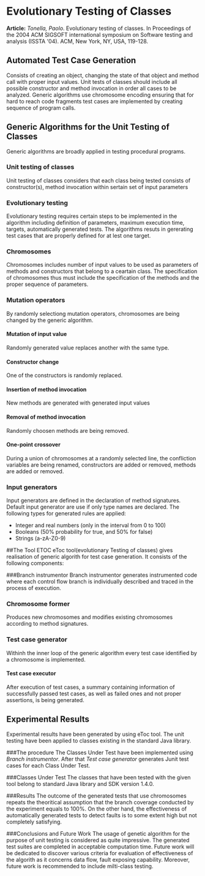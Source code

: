 # Evolutionary Testing of Classes
**Article:**
*Tonella, Paolo*. Evolutionary testing of classes. In Proceedings of the 2004 ACM SIGSOFT international symposium on Software testing and analysis (ISSTA '04). ACM, New York, NY, USA, 119-128.


## Automated Test Case Generation
Consists of creating an object, changing the state of that object and method call with proper input values. 
Unit tests of classes should include all possible constructor and method invocation in order all cases to be analyzed.
Generic algorithms use chromosome encoding ensuring that for hard to reach code fragments test cases are implemented by creating sequence of program calls.

## Generic Algorithms for the Unit Testing of Classes
Generic algorithms are broadly applied in testing procedural programs.

### Unit testing of classes
Unit testing of classes considers that each class being tested consists of constructor(s), method invocation within sertain set of input parameters

### Evolutionary testing
Evolutionary testing requires certain steps to be implemented in the algorithm including definition of parameters, maximum execution time, targets, automatically generated tests.
The algorithms resuts in gererating test cases that are properly defined for at lest one target. 

### Chromosomes
Chromosomes includes number of input values to be used as parameters of methods and constructors that belong to a ceartain class.
The specification of chromosomes thus must include the specification of the methods and the proper sequence of parameters.

### Mutation operators
By randomly selectiong mutation operators, chromosomes are being changed by the generic algorithm.
#### Mutation of input value
Randomly generated value replaces another with the same type.
#### Constructor change
One of the constructors is randomly replaced.
#### Insertion of method invocation
New methods are generated with generated input values
#### Removal of method invocation
Randomly choosen methods are being removed.
#### One-point crossover
During a union of chromosomes at a randomly selected line, the confliction variables are being renamed, constructors are added or removed, methods are added or removed.

### Input generators
Input generators are defined in the declaration of method signatures. 
Default input generator are use if only type names are declared.
The following types for generated rules are applied:
- Integer and real numbers (only in the interval from 0 to 100)
- Booleans (50% probability for true, and 50% for false)
- Strings (a-zA-Z0-9) 

##The Tool ETOC
eToc tool(evolutionary Testing of classes) gives realisation of generic algorith for test case generation.
It consists of the following components:
 
###Branch instrumentor
Branch instrumentor generates instrumented code where each control flow branch is individually described and traced in the process of execution. 

### Chromosome former
Produces new chromosomes and modifies existing chromosomes according to method signatures. 

### Test case generator 
Withinh the inner loop of the generic algorithm every test case identified by a chromosome is implemented.

#### Test case executor
After execution of test cases, a summary containing information of successfully passed test cases, as well as failed ones and not proper assertions, is being generated.

## Experimental Results
Experimental results have been generated by using eToc tool.
The unit testing have been applied to classes existing in the standard Java library.

###The procedure
The Classes Under Test have been implemented using *Branch instrumentor*.
After that *Test case generator* generates Junit test cases for each Class Under Test. 

###Classes Under Test
The classes that have been tested with the given tool belong to standard Java library and SDK version 1.4.0.

###Results
The outcome of the generated tests that use chromosomes repeats the theoritical assumption that the branch coverage conducted by the experiment equals to 100%.
On the other hand, the effectiveness of automatically generated tests to detect faults is to some extent high but not completely satisfying. 

###Conclusions and Future Work
The usage of genetic algorithm for the purpose of unit testing is considered as quite impressive.
The generated test suites are completed in acceptable computation time.
Future work will be dedicated to discover various criteria for evaluation of effectiveness of the algorith as it concerns data flow, fault exposing capability.
Moreover, future work is recommended to include milti-class testing.